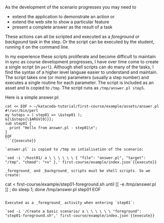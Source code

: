As the development of the scenario progresses you may need to

* extend the application to demonstrate an action or
* extend the web site to show a particular feature
* present a complete answer as the result of a task

These actions can all be scripted and executed as a _foreground_ or _backgound_ task in the step. Or the script can be executed by the student, running it on the command line.

In my experience these scripts proliferate and become difficult to maintain in sync as course development progresses, I have over time come to create a single script (in `perl`). Although shell scripts can do many of the tasks, I find the syntax of a higher level languae easier to understand and maintain. The script takes one (or more) parameters (usually a step number) and executes a single routine for each parameter. The script is included as an asset and is copied to `/tmp`. The script runs as `/tmp/answer.pl step5`.

Here is a simple answer.pl:

```
cat << EOF > ~/katacoda-tutorial/first-course/example/assets/answer.pl
#!/usr/bin/perl
my %steps = ( step01 => \&step01 );
&{\$steps{\$ARGV[0]}};
sub step01 {
  print "Hello from answer.pl - step01\n";
}
EOF
```{{execute}}

`answer.pl` is copied to /tmp on intialisation of the scenario:

`sed -i '/host01/ a \ \ \ \ \ \ { "file": "answer.pl", "target": "/tmp", "chmod": "+x" },' first-course/example/index.json`{{execute}}

_foreground_ and _background_ scripts must be shell scripts. So we create:

```
cat <<EOF > first-course/example/step01-foreground.sh
until [[ -e /tmp/answer.pl ]] ; do sleep 1; done
/tmp/answer.pl step01
EOF
```{{execute}}

Executed as a _foreground_ activity when entering `step01`:

`sed -i '/Create a basic scenario/ a \ \ \ \ \ \ "foreground": "step01-foreground.sh",' first-course/example/index.json`{{execute}}

